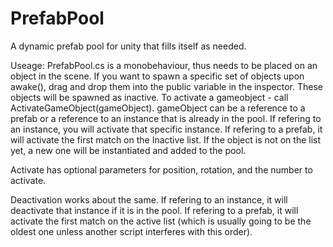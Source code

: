# PrefabPool
A dynamic prefab pool for unity that fills itself as needed.

Useage: PrefabPool.cs is a monobehaviour, thus needs to be placed on an object in the scene.
If you want to spawn a specific set of objects upon awake(), drag and drop them into the 
public variable in the inspector. These objects will be spawned as inactive. To activate
a gameobject - call ActivateGameObject(gameObject). gameObject can be a reference to a prefab
or a reference to an instance that is already in the pool. If refering to an instance, you
will activate that specific instance. If refering to a prefab, it will activate the first 
match on the Inactive list. If the object is not on the list yet, a new one will be instantiated
and added to the pool.

Activate has optional parameters for position, rotation, and the number to activate.

Deactivation works about the same. If refering to an instance, it will deactivate that instance if
it is in the pool. If refering to a prefab, it will activate the first match on the active list (which is
usually going to be the oldest one unless another script interferes with this order).

